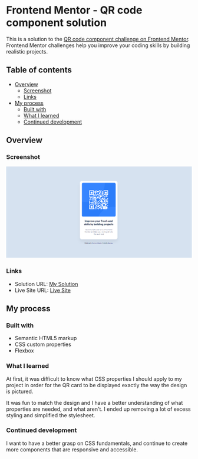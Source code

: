 # Frontend Mentor - QR code component solution

This is a solution to the [QR code component challenge on Frontend Mentor](https://www.frontendmentor.io/challenges/qr-code-component-iux_sIO_H). Frontend Mentor challenges help you improve your coding skills by building realistic projects. 

## Table of contents

- [Overview](#overview)
  - [Screenshot](#screenshot)
  - [Links](#links)
- [My process](#my-process)
  - [Built with](#built-with)
  - [What I learned](#what-i-learned)
  - [Continued development](#continued-development)


## Overview

### Screenshot

![image](https://github.com/johanirony/Qr-code-component/blob/main/images/Screenshot%20(124).png?raw=true)


### Links

- Solution URL: [My Solution](https://github.com/johanirony/Qr-code-component)
- Live Site URL: [Live Site](https://johanirony.github.io/Qr-code-component/)

## My process

### Built with

- Semantic HTML5 markup
- CSS custom properties
- Flexbox

### What I learned

At first, it was difficult to know what CSS properties I should apply to my project in order for the QR card to be displayed exactly the way the design is pictured. 

It was fun to match the design and I have a better understanding of what properties are needed, and what aren't. I ended up removing a lot of excess styling and simplified the stylesheet.

### Continued development

I want to have a better grasp on CSS fundamentals, and continue to create more components that are responsive and accessible. 
